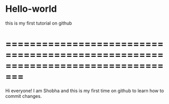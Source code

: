 # Hello-world
this is my first tutorial on github

=================================================================================
=================================================================================

Hi everyone!
I am Shobha and this is my first time on github to learn how to commit changes.
